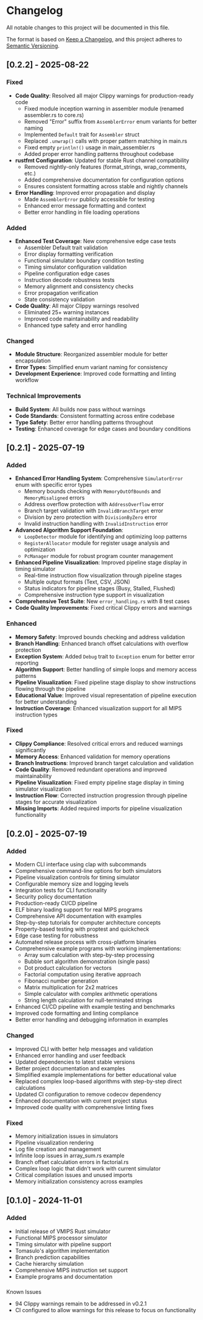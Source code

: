 # Changelog

All notable changes to this project will be documented in this file.

The format is based on [Keep a Changelog](https://keepachangelog.com/en/1.0.0/),
and this project adheres to [Semantic Versioning](https://semver.org/spec/v2.0.0.html).

## [0.2.2] - 2025-08-22

### Fixed
- **Code Quality**: Resolved all major Clippy warnings for production-ready code
  - Fixed module inception warning in assembler module (renamed assembler.rs to core.rs)
  - Removed "Error" suffix from `AssemblerError` enum variants for better naming
  - Implemented `Default` trait for `Assembler` struct
  - Replaced `.unwrap()` calls with proper pattern matching in main.rs
  - Fixed empty `println!()` usage in main_assembler.rs
  - Added proper error handling patterns throughout codebase
- **rustfmt Configuration**: Updated for stable Rust channel compatibility
  - Removed nightly-only features (format_strings, wrap_comments, etc.)
  - Added comprehensive documentation for configuration options
  - Ensures consistent formatting across stable and nightly channels
- **Error Handling**: Improved error propagation and display
  - Made `AssemblerError` publicly accessible for testing
  - Enhanced error message formatting and context
  - Better error handling in file loading operations

### Added
- **Enhanced Test Coverage**: New comprehensive edge case tests
  - Assembler Default trait validation
  - Error display formatting verification
  - Functional simulator boundary condition testing
  - Timing simulator configuration validation
  - Pipeline configuration edge cases
  - Instruction decode robustness tests
  - Memory alignment and consistency checks
  - Error propagation verification
  - State consistency validation
- **Code Quality**: All major Clippy warnings resolved
  - Eliminated 25+ warning instances
  - Improved code maintainability and readability
  - Enhanced type safety and error handling

### Changed
- **Module Structure**: Reorganized assembler module for better encapsulation
- **Error Types**: Simplified enum variant naming for consistency
- **Development Experience**: Improved code formatting and linting workflow

### Technical Improvements
- **Build System**: All builds now pass without warnings
- **Code Standards**: Consistent formatting across entire codebase
- **Type Safety**: Better error handling patterns throughout
- **Testing**: Enhanced coverage for edge cases and boundary conditions

## [0.2.1] - 2025-07-19

### Added
- **Enhanced Error Handling System**: Comprehensive `SimulatorError` enum with specific error types
  - Memory bounds checking with `MemoryOutOfBounds` and `MemoryMisaligned` errors
  - Address overflow protection with `AddressOverflow` error
  - Branch target validation with `InvalidBranchTarget` error
  - Division by zero protection with `DivisionByZero` error
  - Invalid instruction handling with `InvalidInstruction` error
- **Advanced Algorithm Support Foundation**:
  - `LoopDetector` module for identifying and optimizing loop patterns
  - `RegisterAllocator` module for register usage analysis and optimization
  - `PcManager` module for robust program counter management
- **Enhanced Pipeline Visualization**: Improved pipeline stage display in timing simulator
  - Real-time instruction flow visualization through pipeline stages
  - Multiple output formats (Text, CSV, JSON)
  - Status indicators for pipeline stages (Busy, Stalled, Flushed)
  - Comprehensive instruction type support in visualization
- **Comprehensive Test Suite**: New `error_handling.rs` with 8 test cases
- **Code Quality Improvements**: Fixed critical Clippy errors and warnings

### Enhanced
- **Memory Safety**: Improved bounds checking and address validation
- **Branch Handling**: Enhanced branch offset calculations with overflow protection
- **Exception System**: Added `Debug` trait to `Exception` enum for better error reporting
- **Algorithm Support**: Better handling of simple loops and memory access patterns
- **Pipeline Visualization**: Fixed pipeline stage display to show instructions flowing through the pipeline
- **Educational Value**: Improved visual representation of pipeline execution for better understanding
- **Instruction Coverage**: Enhanced visualization support for all MIPS instruction types

### Fixed
- **Clippy Compliance**: Resolved critical errors and reduced warnings significantly
- **Memory Access**: Enhanced validation for memory operations
- **Branch Instructions**: Improved branch target calculation and validation
- **Code Quality**: Removed redundant operations and improved maintainability
- **Pipeline Visualization**: Fixed empty pipeline stage display in timing simulator visualization
- **Instruction Flow**: Corrected instruction progression through pipeline stages for accurate visualization
- **Missing Imports**: Added required imports for pipeline visualization functionality

## [0.2.0] - 2025-07-19

### Added
- Modern CLI interface using clap with subcommands
- Comprehensive command-line options for both simulators
- Pipeline visualization controls for timing simulator
- Configurable memory size and logging levels
- Integration tests for CLI functionality
- Security policy documentation
- Production-ready CI/CD pipeline
- ELF binary loading support for real MIPS programs
- Comprehensive API documentation with examples
- Step-by-step tutorials for computer architecture concepts
- Property-based testing with proptest and quickcheck
- Edge case testing for robustness
- Automated release process with cross-platform binaries
- Comprehensive example programs with working implementations:
  - Array sum calculation with step-by-step processing
  - Bubble sort algorithm demonstration (single pass)
  - Dot product calculation for vectors
  - Factorial computation using iterative approach
  - Fibonacci number generation
  - Matrix multiplication for 2x2 matrices
  - Simple calculator with complex arithmetic operations
  - String length calculation for null-terminated strings
- Enhanced CI/CD pipeline with example testing and benchmarks
- Improved code formatting and linting compliance
- Better error handling and debugging information in examples

### Changed
- Improved CLI with better help messages and validation
- Enhanced error handling and user feedback
- Updated dependencies to latest stable versions
- Better project documentation and examples
- Simplified example implementations for better educational value
- Replaced complex loop-based algorithms with step-by-step direct calculations
- Updated CI configuration to remove codecov dependency
- Enhanced documentation with current project status
- Improved code quality with comprehensive linting fixes

### Fixed
- Memory initialization issues in simulators
- Pipeline visualization rendering
- Log file creation and management
- Infinite loop issues in array_sum.rs example
- Branch offset calculation errors in factorial.rs
- Complex loop logic that didn't work with current simulator
- Critical compilation issues and unused imports
- Memory initialization consistency across examples

## [0.1.0] - 2024-11-01

### Added
- Initial release of VMIPS Rust simulator
- Functional MIPS processor simulator
- Timing simulator with pipeline support
- Tomasulo's algorithm implementation
- Branch prediction capabilities
- Cache hierarchy simulation
- Comprehensive MIPS instruction set support
- Example programs and documentation
###
 Known Issues
- 94 Clippy warnings remain to be addressed in v0.2.1
- CI configured to allow warnings for this release to focus on functionality